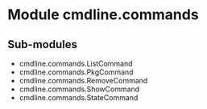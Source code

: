 Module cmdline.commands
=======================

Sub-modules
-----------
* cmdline.commands.ListCommand
* cmdline.commands.PkgCommand
* cmdline.commands.RemoveCommand
* cmdline.commands.ShowCommand
* cmdline.commands.StateCommand